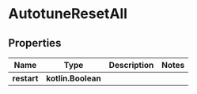 
# AutotuneResetAll

## Properties
| Name | Type | Description | Notes |
| ------------ | ------------- | ------------- | ------------- |
| **restart** | **kotlin.Boolean** |  |  |



